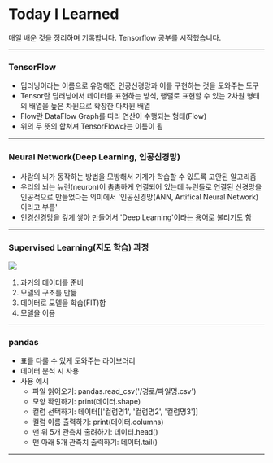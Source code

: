 # Today I Learned
매일 배운 것을 정리하며 기록합니다. Tensorflow 공부를 시작했습니다.

***

### TensorFlow
- 딥러닝이라는 이름으로 유명해진 인공신경망과 이를 구현하는 것을 도와주는 도구
- Tensor란 딥러닝에서 데이터를 표현하는 방식, 
행렬로 표현할 수 있는 2차원 형태의 배열을 높은 차원으로 확장한 다차원 배열
- Flow란 DataFlow Graph를 따라 연산이 수행되는 형태(Flow)
- 위의 두 뜻의 합쳐져 TensorFlow라는 이름이 됨

***

### Neural Network(Deep Learning, 인공신경망)
- 사람의 뇌가 동작하는 방법을 모방해서 기계가 학습할 수 있도록 고안된 알고리즘
- 우리의 뇌는 뉴런(neuron)이 촘촘하게 연결되어 있는데 뉴런들로 연결된 신경망을 인공적으로 만들었다는 의미에서 '인공신경망(ANN, Artifical Neural Network)이라고 부름'
- 인경신경망을 깊게 쌓아 만들어서 'Deep Learning'이라는 용어로 불리기도 함

***

### Supervised Learning(지도 학습) 과정
![](https://images.velog.io/images/qmasem/post/f5dfe6f5-13f1-45c0-b244-484cadbbf23f/%E1%84%89%E1%85%B3%E1%84%8F%E1%85%B3%E1%84%85%E1%85%B5%E1%86%AB%E1%84%89%E1%85%A3%E1%86%BA%202021-02-19%20%E1%84%8B%E1%85%A9%E1%84%8C%E1%85%A5%E1%86%AB%2011.22.47.png)

1. 과거의 데이터를 준비
2. 모델의 구조를 만듦
3. 데이터로 모델을 학습(FIT)함
4. 모델을 이용

***

### pandas
- 표를 다룰 수 있게 도와주는 라이브러리
- 데이터 분석 시 사용
- 사용 예시
	- 파일 읽어오기: pandas.read_csv('/경로/파일명.csv')
	- 모양 확인하기: print(데이터.shape)
	- 컬럼 선택하기: 데이터[['컬럼명1', '컬럼명2', '컬럼명3']]
	- 컬럼 이름 출력하기: print(데이터.columns)
	- 맨 위 5개 관측치 출려하기: 데이터.head()
	- 맨 아래 5개 관측치 출력하기: 데이터.tail()
        
***